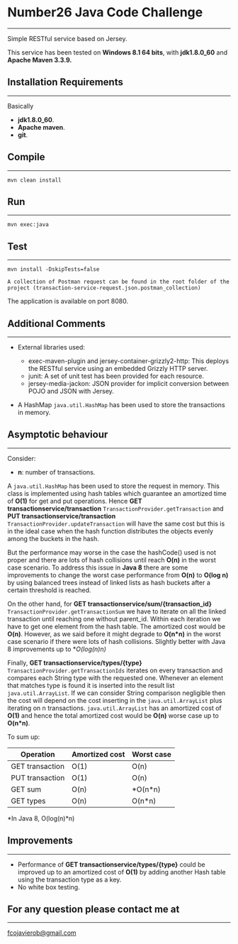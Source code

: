 # Number26 Java Code Challenge 
-------------------------------------------
Simple RESTful service based on Jersey.

This service has been tested on **Windows 8.1 64 bits**, with **jdk1.8.0_60** and **Apache Maven 3.3.9.**

## Installation Requirements
-------------------------------------------
Basically
* **jdk1.8.0_60**.
* **Apache maven**.
* **git**.

## Compile
-------------------------------------------
    mvn clean install

## Run
-------------------------------------------
    mvn exec:java

## Test
-------------------------------------------
    mvn install -DskipTests=false
    
    A collection of Postman request can be found in the root folder of the project (transaction-service-request.json.postman_collection)
    
The application is available on port 8080.

## Additional Comments
-------------------------------------------
* External libraries used:
    * exec-maven-plugin and jersey-container-grizzly2-http: This deploys the RESTful service using an embedded Grizzly HTTP server.
    * junit:  A set of unit test has been provided for each resource. 
    * jersey-media-jackon: JSON provider for implicit conversion between POJO and JSON with Jersey.
    
* A HashMap `java.util.HashMap` has been used to store the transactions in memory.

## Asymptotic behaviour 
-------------------------------------------
Consider:

* **n**: number of transactions.

A `java.util.HashMap` has been used to store the request in memory. This class is implemented using hash tables which guarantee an amortized time of **O(1)** for get and put operations. Hence **GET transactionservice/transaction** `TransactionProvider.getTransaction` and **PUT transactionservice/transaction** `TransactionProvider.updateTransaction` will have the same cost but this is in the ideal case when the hash function distributes the objects evenly among the buckets in the hash.

But the performance may worse in the case the hashCode() used is not proper and there are lots of hash collisions until reach **O(n)** in the worst case scenario. To address this issue in **Java 8** there are some improvements to change the worst case performance from **O(n)** to **O(log n)** by using balanced trees instead of linked lists as hash buckets after a certain threshold is reached. 

On the other hand, for **GET transactionservice/sum/{transaction_id}** `TransactionProvider.getTransactionSum` we have to iterate on all the 
linked transaction until reaching one without parent_id. Within each iteration we have to get one element from the hash table. The amortized cost would be **O(n)**. However, as we said before it might degrade to **O(n*n)** in the worst case scenario if there were lots of hash collisions. Slightly better with Java 8 improvements up to **O(log(n)*n)**

Finally, **GET transactionservice/types/{type}** `TransactionProvider.getTransactionIds` iterates on every transaction and compares each String type with the requested 
one. Whenever an element that matches type is found it is inserted into the result list `java.util.ArrayList`. If we can consider String comparison negligible then the cost will depend on the cost inserting in the `java.util.ArrayList` plus iterating on n transactions. `java.util.ArrayList` has an amortized cost of **O(1)** and hence the total amortized cost would be **O(n)** worse case up to **O(n*n)**.

To sum up:

Operation | Amortized cost | Worst case 
------------ | ------------- | ------------ 
GET transaction | O(1) | O(n)
PUT transaction | O(1) | O(n)
GET sum | O(n) | \*O(n*n)
GET types | O(n) | O(n*n)

 \*In Java 8, O(log(n)*n)
 

## Improvements
-------------------------------------------
* Performance of **GET transactionservice/types/{type}** could be improved up to an amortized cost of **O(1)** by adding another Hash table using the transaction type as a key.
* No white box testing.

## For any question please contact me at 
-------------------------------------------
fcojavierob@gmail.com
